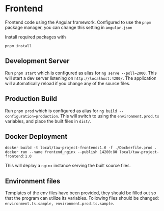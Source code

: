 # Frontend

Frontend code using the Angular framework. Configured to use the `pnpm` package manager, you can change this setting in `angular.json`

Install required packages with
```
pnpm install
```

## Development Server

Run `pnpm start` which is configured as alias for `ng serve --poll=2000`. This will start a dev server listening on `http://localhost:4200/`. The application will automatically reload if you change any of the source files.

## Production Build
Run `pnpm prod` which is configured as alias for `ng build --configuration=production`. This will switch to using the `environment.prod.ts` variables, and place the built files in `dist/`.

## Docker Deployment
```
docker build -t local/taw-project-frontend:1.0 -f ./Dockerfile.prod .
docker run --name frontend_nginx --publish 14200:80 local/taw-project-frontend:1.0
```

This will deploy a `nginx` instance serving the built source files.

## Environment files
Templates of the env files have been provided, they should be filled out so that the program can utilize its variables.
Following files should be changed: `environment.ts.sample, environment.prod.ts.sample`.

